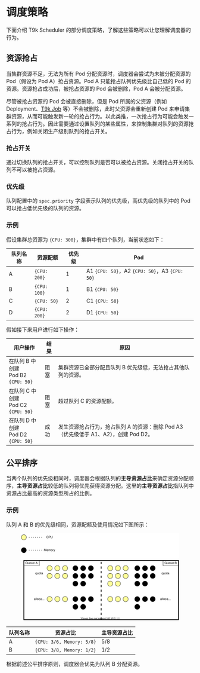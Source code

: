# 调度策略

下面介绍 T9k Scheduler 的部分调度策略，了解这些策略可以让您理解调度器的行为。

## 资源抢占

当集群资源不足，无法为所有 Pod 分配资源时，调度器会尝试为未被分配资源的 Pod（假设为 Pod A）抢占资源。Pod A 只能抢占队列优先级比自己低的 Pod 的资源。资源抢占成功后，被抢占资源的 Pod 会被删除，Pod A 会被分配资源。

尽管被抢占资源的 Pod 会被直接删除，但是 Pod 所属的父资源（例如 Deployment、[T9k Job](../../../workflow/job/index.md) 等）不会被删除，此时父资源会重新创建 Pod 来申请集群资源，从而可能触发新一轮的抢占行为。以此类推，一次抢占行为可能会触发一系列的抢占行为。因此需要通过设置队列的某些属性，来控制集群对队列的资源抢占行为，例如关闭生产级别队列的抢占开关。

### 抢占开关

通过切换队列的抢占开关，可以控制队列是否可以被抢占资源。关闭抢占开关的队列不可以被抢占资源。

### 优先级

队列配置中的 `spec.priority` 字段表示队列的优先级，高优先级的队列中的 Pod 可以抢占低优先级的队列的资源。

### 示例

假设集群总资源为 `{CPU: 300}`，集群中有四个队列，当前状态如下：

| 队列名称 | 资源配额     | 优先级 | Pod                                            |
| -------- | ------------ | ------ | ---------------------------------------------- |
| A        | `{CPU: 200}` | 1      | A1 `{CPU: 50}`，A2 `{CPU: 50}`，A3 `{CPU: 50}` |
| B        | `{CPU: 100}` | 1      | B1 `{CPU: 50}`                                 |
| C        | `{CPU: 50}`  | 2      | C1 `{CPU: 50}`                                 |
| D        | `{CPU: 200}` | 2      | D1 `{CPU: 50}`                                 |

假如接下来用户进行如下操作：

| 用户操作                                 | 结果 | 原因                                                                               |
| ---------------------------------------- | ---- | ---------------------------------------------------------------------------------- |
| 在队列 B 中创建 <br/> Pod B2 `{CPU: 50}` | 阻塞 | 集群资源已全部分配且队列 B 优先级低，无法抢占其他队列的资源。                      |
| 在队列 C 中创建 <br/> Pod C2 `{CPU: 50}` | 阻塞 | 超过队列 C 的资源配额。                                                            |
| 在队列 D 中创建 <br/> Pod D2 `{CPU: 50}` | 成功 | 发生资源抢占行为，抢占队列 A 的资源：删除 Pod A3（优先级低于 A1、A2），创建 Pod D2。 |

## 公平排序

当两个队列的优先级相同时，调度器会根据队列的**主导资源占比**来确定资源分配顺序，**主导资源占比**较低的队列将优先获得资源分配。这里的**主导资源占比**指队列中资源占比最高的资源类型所占的比例。

### 示例

队列 A 和 B 的优先级相同，资源配额及使用情况如下图所示：

<figure>
  <img alt="share" src="../../assets/module/cluster/share.drawio.svg">
</figure>

| 队列名称 | 资源占比                  | 主导资源占比 |
| -------- | ------------------------- | ------------ |
| A        | `{CPU: 3/6, Memory: 5/8}` | 5/8          |
| B        | `{CPU: 3/8, Memory: 1/2}` | 1/2          |

根据前述公平排序原则，调度器会优先为队列 B 分配资源。

